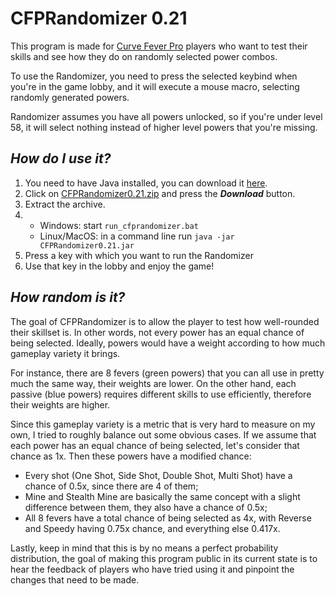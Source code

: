 # CFPRandomizer 0.21

This program is made for [Curve Fever Pro](https://curvefever.pro) players who want to test their skills and see how they do on randomly selected power combos.

To use the Randomizer, you need to press the selected keybind when you're in the game lobby, and it will execute a mouse macro, selecting randomly generated powers.

Randomizer assumes you have all powers unlocked, so if you're under level 58, it will select nothing instead of higher level powers that you're missing.

## *How do I use it?*

1. You need to have Java installed, you can download it [here](https://www.java.com/en/download/).
2. Click on [CFPRandomizer0.21.zip](CFPRandomizer0.21.zip) and press the ***Download*** button.
3. Extract the archive.
4. 
   - Windows: start `run_cfprandomizer.bat`
   - Linux/MacOS: in a command line run `java -jar CFPRandomizer0.21.jar`
5. Press a key with which you want to run the Randomizer
6. Use that key in the lobby and enjoy the game!

## *How random is it?*

The goal of CFPRandomizer is to allow the player to test how well-rounded their skillset is. In other words, not every power has an equal chance of being selected. Ideally, powers would have a weight according to how much gameplay variety it brings.

For instance, there are 8 fevers (green powers) that you can all use in pretty much the same way, their weights are lower. On the other hand, each passive (blue powers) requires different skills to use efficiently, therefore their weights are higher.

Since this gameplay variety is a metric that is very hard to measure on my own, I tried to roughly balance out some obvious cases. If we assume that each power has an equal chance of being selected, let's consider that chance as 1x. Then these powers have a modified chance:
 - Every shot (One Shot, Side Shot, Double Shot, Multi Shot) have a chance of 0.5x, since there are 4 of them;
 - Mine and Stealth Mine are basically the same concept with a slight difference between them, they also have a chance of 0.5x;
 - All 8 fevers have a total chance of being selected as 4x, with Reverse and Speedy having 0.75x chance, and everything else 0.417x.

Lastly, keep in mind that this is by no means a perfect probability distribution, the goal of making this program public in its current state is to hear the feedback of players who have tried using it and pinpoint the changes that need to be made.